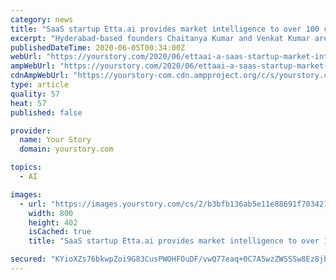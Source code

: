 ```yaml
---
category: news
title: "SaaS startup Etta.ai provides market intelligence to over 100 companies"
excerpt: "Hyderabad-based founders Chaitanya Kumar and Venkat Kumar are scaling Etta.ai startup to a Rs 7 crore per year business in under two years of operation."
publishedDateTime: 2020-06-05T00:34:00Z
webUrl: "https://yourstory.com/2020/06/ettaai-a-saas-startup-market-intelligence-hyderabad"
ampWebUrl: "https://yourstory.com/2020/06/ettaai-a-saas-startup-market-intelligence-hyderabad/amp"
cdnAmpWebUrl: "https://yourstory-com.cdn.ampproject.org/c/s/yourstory.com/2020/06/ettaai-a-saas-startup-market-intelligence-hyderabad/amp"
type: article
quality: 57
heat: 57
published: false

provider:
  name: Your Story
  domain: yourstory.com

topics:
  - AI

images:
  - url: "https://images.yourstory.com/cs/2/b3bfb136ab5e11e88691f70342131e20/ChaitanyaEtta-1591190678023.jpg?fm=png&auto=format"
    width: 800
    height: 402
    isCached: true
    title: "SaaS startup Etta.ai provides market intelligence to over 100 companies"

secured: "KYioXZs76bkwpZoi9G83CusPWOHFOuDF/vwQ77eaq+0C7A5wzZWSSSw8Ez8jbrZKxkMWFMChjV9A7yaq1j2OMcRxgXw1aC//1Ti2Jg8dzPEI5/kz0DlwG/m718evZbOCA9B7IYwpA798V+4PcljlQlTFxs51Z/upErul2KeVglAgBWvQ4KaV36IY31p28qGeDH7rFzfZ7zH74g1XGVgDw3sUmc0AQw5GB6zqKs0cmJAV+BfuGSSJZd63NvRO4Vn1trdQETM7Z9Gul//trOYqePYidp8KlLkv8CeWB7etqNx6+svzsrma0T8VHoaIVjjj;XiXBdNCb35gODf7P8dPWQA=="
---
```


